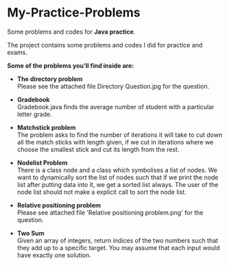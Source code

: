 # My-Practice-Problems
Some problems and codes for <b>Java practice</b>.

The project contains some problems and codes I did for practice and exams.

<b>Some of the problems you'll find inside are:</b>

- <b>The directory problem</b><br>
Please see the attached file Directory Question.jpg for the question.

- <b>Gradebook</b><br>
Gradebook.java finds the average number of student with a particular letter grade.

- <b>Matchstick problem</b><br>
The problem asks to find the number of iterations it will take to cut down all the match sticks with length given, if we cut in iterations where we choose the smallest stick and cut its length from the rest.

- <b>Nodelist Problem</b><br>
There is a class node and a class which symbolises a list of nodes.
We want to dynamically sort the list of nodes such that if we print the node list after putting data into it, we get a sorted list always. The user of the node list should not make a explicit call to sort the node list.
 
- <b>Relative positioning problem</b><br>
Please see attached file 'Relative positioning problem.png' for the question.

- <b>Two Sum</b><br>
Given an array of integers, return indices of the two numbers such that they add up to a specific target. You may assume that each input would have exactly one solution.
